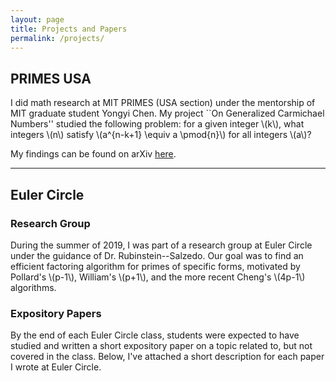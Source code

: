 ```yaml
---
layout: page
title: Projects and Papers
permalink: /projects/
---
```

## PRIMES USA

I did math research at MIT PRIMES (USA section) under the mentorship of MIT graduate student Yongyi Chen. My project ``On Generalized Carmichael Numbers'' studied the following problem: for a given integer \\(k\\), what integers \\(n\\) satisfy \\(a^{n-k+1} \equiv a \pmod{n}\\) for all integers \\(a\\)?

My findings can be found on arXiv [here](https://arxiv.org/abs/2103.04883).

----

## Euler Circle

### Research Group

During the summer of 2019, I was part of a research group at Euler Circle under the guidance of Dr. Rubinstein--Salzedo. Our goal was to find an efficient factoring algorithm for primes of specific forms, motivated by Pollard's \\(p-1\\), William's \\(p+1\\), and the more recent Cheng's \\(4p-1\\) algorithms. 

### Expository Papers

By the end of each Euler Circle class, students were expected to have studied and written a short expository paper on a topic related to, but not covered in the class. Below, I've attached a short description for each paper I wrote at Euler Circle.


